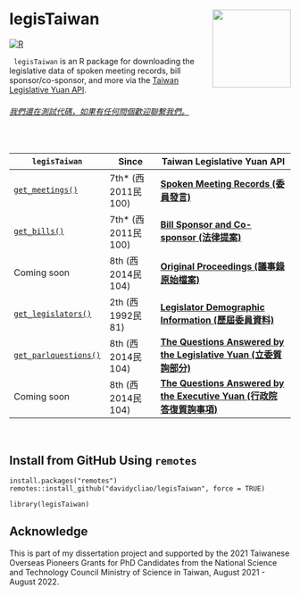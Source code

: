 # legisTaiwan  <img src="https://raw.githack.com/davidycliao/figures/master/hexsticker_tw.png" width="140" align="right" /> <br /> 

[![R](https://github.com/davidycliao/legisTaiwan/actions/workflows/r.yml/badge.svg)](https://github.com/davidycliao/legisTaiwan/actions/workflows/r.yml)


&nbsp; 
`legisTaiwan` is an R package for downloading the legislative data of spoken meeting records, bill sponsor/co-sponsor, and more via the [Taiwan Legislative Yuan API](https://www.ly.gov.tw/Home/Index.aspx). 



###### [我們還在測試代碼，如果有任何問個歡迎聯繫我們。]()




&nbsp; 


| `legisTaiwan`                 |        Since        |  Taiwan Legislative Yuan API |
|-------------------------------|---------------------|------------------------------|
|[`get_meetings()`](https://davidycliao.github.io/legisTaiwan/reference/get_bills.html)           |  7th* (西2011民100) | [**Spoken Meeting Records (委員發言)**](https://www.ly.gov.tw/Pages/List.aspx?nodeid=154)                         |
|[`get_bills()`](https://davidycliao.github.io/legisTaiwan/reference/get_bills.html)              |  7th* (西2011民100) | [**Bill Sponsor and Co-sponsor (法律提案)**](https://www.ly.gov.tw/Pages/List.aspx?nodeid=154)                    |
|Coming soon                    |  8th  (西2014民104) | [**Original Proceedings  (議事錄原始檔案)**](https://data.ly.gov.tw/getds.action?id=45)                           | 
|[`get_legislators()`](https://davidycliao.github.io/legisTaiwan/reference/get_legislators.html)        |  2th  (西1992民 81) | [**Legislator Demographic Information (歷屆委員資料)**](https://data.ly.gov.tw/getds.action?id=16)                |
|[`get_parlquestions()`](https://davidycliao.github.io/legisTaiwan/reference/get_parlquestions.html)      |  8th  (西2014民104) | [**The Questions Answered by the Legislative Yuan (立委質詢部分)**](https://data.ly.gov.tw/getds.action?id=6)     |
| Coming soon                   |  8th  (西2014民104) | [**The Questions Answered by the Executive Yuan (行政院答復質詢事項)**](https://data.ly.gov.tw/getds.action?id=1) |

&nbsp; 

## Install from GitHub Using `remotes`

```
install.packages("remotes")
remotes::install_github("davidycliao/legisTaiwan", force = TRUE)
```

```
library(legisTaiwan)
```


## Acknowledge


This is part of my dissertation project and supported by the 2021 Taiwanese Overseas Pioneers Grants for PhD Candidates from the National Science and Technology Council Ministry of Science in Taiwan, August 2021 - August 2022.



